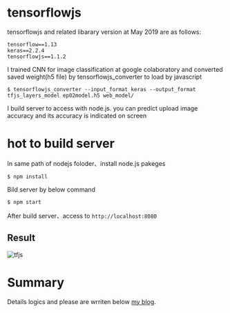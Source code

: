 # tensorflowjs
tensorflowjs and related libarary version at May 2019 are as follows:
```
tensorflow==1.13
keras==2.2.4
tensorflowjs==1.1.2
```

I trained CNN for image classification at google colaboratory and converted saved weight(h5 file) by tensorflowjs_converter to load by javascript
```
$ tensorflowjs_converter --input_format keras --output_format tfjs_layers_model ep02model.h5 web_model/
```
I build server to access with node.js.
you can predict upload image accuracy and its accuracy is indicated on screen




# hot to build server
In same path of nodejs foloder、install node.js pakeges
```
$ npm install
```
Bild server by below command
```
$ npm start
```

After build server、access to ```http://localhost:8080```


## Result

![tfjs](https://user-images.githubusercontent.com/48679574/120218144-45ebac80-c274-11eb-9636-076df662b0c8.gif)


# Summary

Details logics and please are wrriten below [my blog](http://trafalbad.hatenadiary.jp/entry/2019/05/14/235403).


